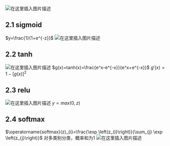 ![在这里插入图片描述](https://img-blog.csdnimg.cn/20191011205351279.png?x-oss-process=image/watermark,type_ZmFuZ3poZW5naGVpdGk,shadow_10,text_aHR0cHM6Ly9ibG9nLmNzZG4ubmV0L3dlaXhpbl80MjI5Nzg1NQ==,size_16,color_FFFFFF,t_70)
## 2.1 sigmoid
$y=\frac{1}{1+e^{-z}}$
![在这里插入图片描述](https://img-blog.csdnimg.cn/20191020151239744.png)
## 2.2 tanh
![在这里插入图片描述](https://img-blog.csdnimg.cn/20191007202303262.png?x-oss-process=image/watermark,type_ZmFuZ3poZW5naGVpdGk,shadow_10,text_aHR0cHM6Ly9ibG9nLmNzZG4ubmV0L3dlaXhpbl80MjI5Nzg1NQ==,size_16,color_FFFFFF,t_70)
$g(x)=tanh(x)=\frac{e^x-e^{-x}}{e^x+e^{-x}}$
$g'(x)=1-[g(x)]^2$
## 2.3 relu
![在这里插入图片描述](https://img-blog.csdnimg.cn/20191007215802691.png?x-oss-process=image/watermark,type_ZmFuZ3poZW5naGVpdGk,shadow_10,text_aHR0cHM6Ly9ibG9nLmNzZG4ubmV0L3dlaXhpbl80MjI5Nzg1NQ==,size_16,color_FFFFFF,t_70)
$y=max(0,z)$

## 2.4 softmax
$\operatorname{softmax}(z)_{i}=\frac{\exp \left(z_{i}\right)}{\sum_{j} \exp \left(z_{j}\right)}$
对多类别分类，概率和为1
![在这里插入图片描述](https://img-blog.csdnimg.cn/20191017183024308.png?x-oss-process=image/watermark,type_ZmFuZ3poZW5naGVpdGk,shadow_10,text_aHR0cHM6Ly9ibG9nLmNzZG4ubmV0L3dlaXhpbl80MjI5Nzg1NQ==,size_16,color_FFFFFF,t_70)
